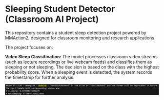 # Sleeping Student Detector (Classroom AI Project)
This repository contains a student sleep detection project powered by MMAction2, designed for classroom monitoring and research applications.

The project focuses on:

**Video Sleep Classification:** The model processes classroom video streams (such as lecture recordings or live webcam feeds) and classifies them as sleeping or not sleeping. The decision is based on the class with the highest probability score. When a sleeping event is detected, the system records the timestamp for further analysis.

![Results](Results.PNG)










